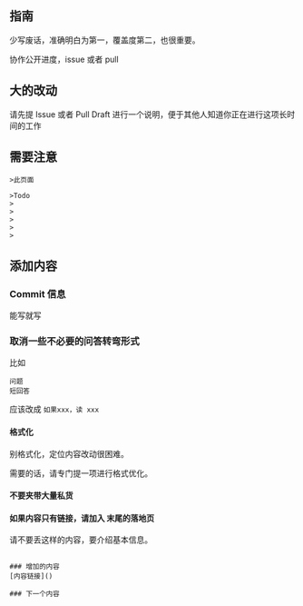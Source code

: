 ## 指南

少写废话，准确明白为第一，覆盖度第二，也很重要。

协作公开进度，issue 或者 pull 


## 大的改动

请先提 Issue 或者 Pull Draft 进行一个说明，便于其他人知道你正在进行这项长时间的工作

## 需要注意

```
>此页面

>Todo 
>
>
>
>
>
```

## 添加内容

### Commit 信息

能写就写

### 取消一些不必要的问答转弯形式

比如
```
问题
短回答
```
应该改成 ``如果xxx，读 xxx``

#### 格式化

别格式化，定位内容改动很困难。

需要的话，请专门提一项进行格式优化。


#### 不要夹带大量私货



#### 如果内容只有链接，请加入 末尾的落地页

请不要丢这样的内容，要介绍基本信息。

```

### 增加的内容
[内容链接]()

### 下一个内容

```

